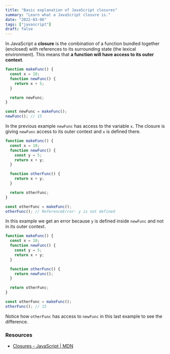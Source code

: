 ```yaml
---
title: "Basic explanation of JavaScript closures"
summary: "Learn what a JavaScript closure is."
date: "2022-03-06"
tags: ["javascript"]
draft: false
---
```


In JavaScript a **closure** is the combination of a function bundled together (enclosed) with references to its surrounding state (the lexical environment). This means that **a function will have access to its outer context**.

```js
function makeFunc() {
  const x = 10;
  function newFunc() {
    return x + 5;
  }

  return newFunc;
}

const newFunc = makeFunc();
newFunc(); // 15
```

In the previous example `newFunc` has access to the variable `x`. The closure is giving `newFunc` access to its outer context and `x` is defined there.

```js
function makeFunc() {
  const x = 10;
  function newFunc() {
    const y = 5;
    return x + y;
  }

  function otherFunc() {
    return x + y;
  }

  return otherFunc;
}

const otherFunc = makeFunc();
otherFunc(); // ReferenceError: y is not defined
```

In this example we get an error because `y` is defined inside `newFunc` and not in its outer context.

```js
function makeFunc() {
  const x = 10;
  function newFunc() {
    const y = 5;
    return x + y;
  }

  function otherFunc() {
    return newFunc();
  }

  return otherFunc;
}

const otherFunc = makeFunc();
otherFunc(); // 15
```

Notice how `otherFunc` has access to `newFunc` in this last example to see the difference.

### Resources

- [Closures - JavaScript | MDN](https://developer.mozilla.org/en-US/docs/Web/JavaScript/Closures)
